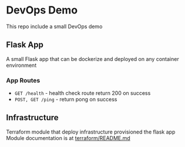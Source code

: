 # DevOps Demo

This repo include a small DevOps demo

## Flask App

A small Flask app that can be dockerize and deployed on any container environment

### App Routes

- `GET /health` - health check route return 200 on success
- `POST, GET /ping` - return pong on success

## Infrastructure

Terraform module that deploy infrastructure provisioned the flask app
Module documentation is at [terraform/README.md](./terraform/README.md)
